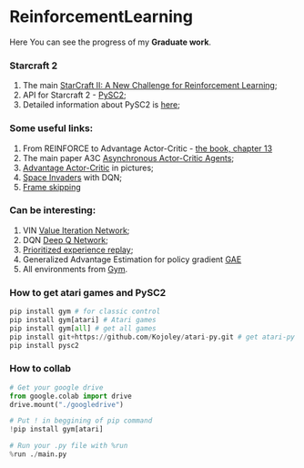 # ReinforcementLearning

Here You can see the progress of my **Graduate work**.

### Starcraft 2
1. The main [StarCraft II: A New Challenge for Reinforcement Learning](https://arxiv.org/pdf/1708.04782.pdf);
2. API for Starcraft 2 - [PySC2](https://github.com/deepmind/pysc2);
3. Detailed information about PySC2 is [here](https://github.com/deepmind/pysc2/blob/master/docs/environment.md);

### Some useful links:
1. From REINFORCE to Advantage Actor-Critic - [the book, chapter 13](http://incompleteideas.net/book/bookdraft2017nov5.pdf)
2. The main paper A3C [Asynchronous Actor-Critic Agents](https://arxiv.org/pdf/1602.01783.pdf);
3. [Advantage Actor-Critic](https://hackernoon.com/intuitive-rl-intro-to-advantage-actor-critic-a2c-4ff545978752) in pictures;
4. [Space Invaders](https://nihit.github.io/resources/spaceinvaders.pdf) with DQN;
5. [Frame skipping](http://nn.cs.utexas.edu/downloads/papers/braylan.aaai15.pdf)

### Can be interesting:
1. VIN [Value Iteration Network](http://papers.nips.cc/paper/6046-value-iteration-networks.pdf);
2. DQN [Deep Q Network](https://www.cs.toronto.edu/~vmnih/docs/dqn.pdf);
3. [Prioritized experience replay](https://arxiv.org/pdf/1511.05952.pdf);
4. Generalized Advantage Estimation for policy gradient [GAE](https://arxiv.org/pdf/1506.02438.pdf)
5. All environments from [Gym](https://gym.openai.com/envs/#classic_control).

### How to get atari games and PySC2
```python
pip install gym # for classic control
pip install gym[atari] # Atari games
pip install gym[all] # get all games
pip install git+https://github.com/Kojoley/atari-py.git # get atari-py if needed
pip install pysc2
```

### How to collab
```python
# Get your google drive
from google.colab import drive
drive.mount("./googledrive")

# Put ! in beggining of pip command
!pip install gym[atari]

# Run your .py file with %run
%run ./main.py
```
